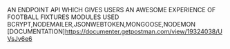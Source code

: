 AN ENDPOINT API WHICH GIVES USERS AN AWESOME EXPERIENCE OF FOOTBALL FIXTURES
MODULES USED BCRYPT,NODEMAILER,JSONWEBTOKEN,MONGOOSE,NODEMON
[DOCUMENTATION]https://documenter.getpostman.com/view/19324038/UVsJv6e6

